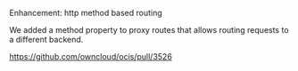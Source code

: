 Enhancement: http method based routing

We added a method property to proxy routes that allows routing requests to a different backend.

https://github.com/owncloud/ocis/pull/3526
